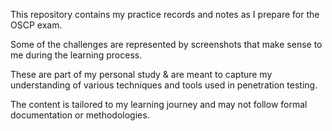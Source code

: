 
This repository contains my practice records and notes as I prepare for the OSCP exam. 

Some of the challenges are represented by screenshots that make sense to me during the learning process. 

These are part of my personal study & are meant to capture my understanding of various techniques and tools used in penetration testing.

The content is tailored to my learning journey and may not follow formal documentation or methodologies.
